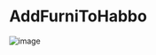 # AddFurniToHabbo

![image](https://user-images.githubusercontent.com/34753501/133977254-f610bc06-d07d-4b1b-afa5-aa13089f8e18.png)

